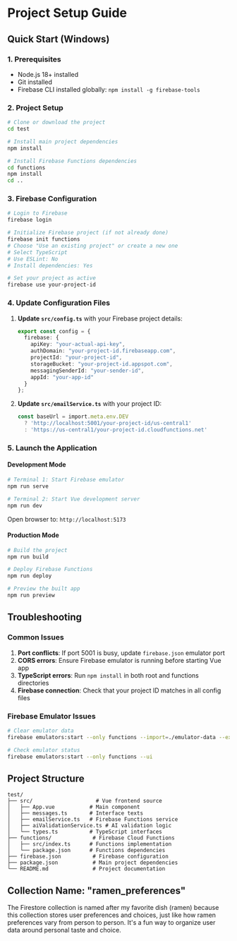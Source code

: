 # Project Setup Guide

## Quick Start (Windows)

### 1. Prerequisites
- Node.js 18+ installed
- Git installed
- Firebase CLI installed globally: `npm install -g firebase-tools`

### 2. Project Setup
```bash
# Clone or download the project
cd test

# Install main project dependencies
npm install

# Install Firebase Functions dependencies
cd functions
npm install
cd ..
```

### 3. Firebase Configuration
```bash
# Login to Firebase
firebase login

# Initialize Firebase project (if not already done)
firebase init functions
# Choose "Use an existing project" or create a new one
# Select TypeScript
# Use ESLint: No
# Install dependencies: Yes

# Set your project as active
firebase use your-project-id
```

### 4. Update Configuration Files
1. **Update `src/config.ts`** with your Firebase project details:
   ```typescript
   export const config = {
     firebase: {
       apiKey: "your-actual-api-key",
       authDomain: "your-project-id.firebaseapp.com",
       projectId: "your-project-id",
       storageBucket: "your-project-id.appspot.com",
       messagingSenderId: "your-sender-id",
       appId: "your-app-id"
     }
   };
   ```

2. **Update `src/emailService.ts`** with your project ID:
   ```typescript
   const baseUrl = import.meta.env.DEV 
     ? 'http://localhost:5001/your-project-id/us-central1'
     : 'https://us-central1/your-project-id.cloudfunctions.net'
   ```

### 5. Launch the Application

#### Development Mode
```bash
# Terminal 1: Start Firebase emulator
npm run serve

# Terminal 2: Start Vue development server
npm run dev
```

Open browser to: `http://localhost:5173`

#### Production Mode
```bash
# Build the project
npm run build

# Deploy Firebase Functions
npm run deploy

# Preview the built app
npm run preview
```

## Troubleshooting

### Common Issues
1. **Port conflicts**: If port 5001 is busy, update `firebase.json` emulator port
2. **CORS errors**: Ensure Firebase emulator is running before starting Vue app
3. **TypeScript errors**: Run `npm install` in both root and functions directories
4. **Firebase connection**: Check that your project ID matches in all config files

### Firebase Emulator Issues
```bash
# Clear emulator data
firebase emulators:start --only functions --import=./emulator-data --export-on-exit=./emulator-data

# Check emulator status
firebase emulators:start --only functions --ui
```

## Project Structure
```
test/
├── src/                    # Vue frontend source
│   ├── App.vue           # Main component
│   ├── messages.ts       # Interface texts
│   ├── emailService.ts   # Firebase Functions service
│   ├── aiValidationService.ts # AI validation logic
│   └── types.ts          # TypeScript interfaces
├── functions/             # Firebase Cloud Functions
│   ├── src/index.ts      # Functions implementation
│   └── package.json      # Functions dependencies
├── firebase.json          # Firebase configuration
├── package.json           # Main project dependencies
└── README.md              # Project documentation
```

## Collection Name: "ramen_preferences"
The Firestore collection is named after my favorite dish (ramen) because this collection stores user preferences and choices, just like how ramen preferences vary from person to person. It's a fun way to organize user data around personal taste and choice. 